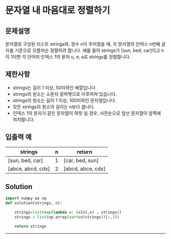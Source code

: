 # 문자열 내 마음대로 정렬하기

## 문제설명

문자열로 구성된 리스트 strings와, 정수 n이 주어졌을 때, 각 문자열의 인덱스 n번째 글자를 기준으로 오름차순 정렬하려 합니다. 예를 들어 strings가 [sun, bed, car]이고 n이 1이면 각 단어의 인덱스 1의 문자 u, e, a로 strings를 정렬합니다.

## 제한사항
* strings는 길이 1 이상, 50이하인 배열입니다.
* strings의 원소는 소문자 알파벳으로 이루어져 있습니다.
* strings의 원소는 길이 1 이상, 100이하인 문자열입니다.
* 모든 strings의 원소의 길이는 n보다 큽니다.
* 인덱스 1의 문자가 같은 문자열이 여럿 일 경우, 사전순으로 앞선 문자열이 앞쪽에 위치합니다.
## 입출력 예

|strings|	n|	return|
|---|---|---|
|[sun, bed, car]|	1|	[car, bed, sun]|
|[abce, abcd, cdx]|	2|	[abcd, abce, cdx]|



## Solution
```python
import numpy as np
def solution(strings, n):

    strings=list(map(lambda x: (x[n],x) , strings))
    strings = list(np.array(sorted(strings))[:,1])

    return strings
```
---

